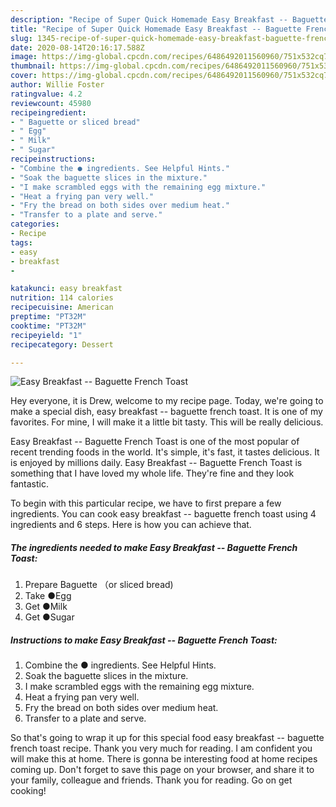 ```yaml
---
description: "Recipe of Super Quick Homemade Easy Breakfast -- Baguette French Toast"
title: "Recipe of Super Quick Homemade Easy Breakfast -- Baguette French Toast"
slug: 1345-recipe-of-super-quick-homemade-easy-breakfast-baguette-french-toast
date: 2020-08-14T20:16:17.588Z
image: https://img-global.cpcdn.com/recipes/6486492011560960/751x532cq70/easy-breakfast-baguette-french-toast-recipe-main-photo.jpg
thumbnail: https://img-global.cpcdn.com/recipes/6486492011560960/751x532cq70/easy-breakfast-baguette-french-toast-recipe-main-photo.jpg
cover: https://img-global.cpcdn.com/recipes/6486492011560960/751x532cq70/easy-breakfast-baguette-french-toast-recipe-main-photo.jpg
author: Willie Foster
ratingvalue: 4.2
reviewcount: 45980
recipeingredient:
- " Baguette or sliced bread"
- " Egg"
- " Milk"
- " Sugar"
recipeinstructions:
- "Combine the ● ingredients. See Helpful Hints."
- "Soak the baguette slices in the mixture."
- "I make scrambled eggs with the remaining egg mixture."
- "Heat a frying pan very well."
- "Fry the bread on both sides over medium heat."
- "Transfer to a plate and serve."
categories:
- Recipe
tags:
- easy
- breakfast
- 

katakunci: easy breakfast  
nutrition: 114 calories
recipecuisine: American
preptime: "PT32M"
cooktime: "PT32M"
recipeyield: "1"
recipecategory: Dessert

---
```



![Easy Breakfast -- Baguette French Toast](https://img-global.cpcdn.com/recipes/6486492011560960/751x532cq70/easy-breakfast-baguette-french-toast-recipe-main-photo.jpg)

Hey everyone, it is Drew, welcome to my recipe page. Today, we're going to make a special dish, easy breakfast -- baguette french toast. It is one of my favorites. For mine, I will make it a little bit tasty. This will be really delicious.



Easy Breakfast -- Baguette French Toast is one of the most popular of recent trending foods in the world. It's simple, it's fast, it tastes delicious. It is enjoyed by millions daily. Easy Breakfast -- Baguette French Toast is something that I have loved my whole life. They're fine and they look fantastic.


To begin with this particular recipe, we have to first prepare a few ingredients. You can cook easy breakfast -- baguette french toast using 4 ingredients and 6 steps. Here is how you can achieve that.

<!--inarticleads1-->

##### The ingredients needed to make Easy Breakfast -- Baguette French Toast:

1. Prepare  Baguette （or sliced bread)
1. Take  ●Egg
1. Get  ●Milk
1. Get  ●Sugar




<!--inarticleads2-->

##### Instructions to make Easy Breakfast -- Baguette French Toast:

1. Combine the ● ingredients. See Helpful Hints.
1. Soak the baguette slices in the mixture.
1. I make scrambled eggs with the remaining egg mixture.
1. Heat a frying pan very well.
1. Fry the bread on both sides over medium heat.
1. Transfer to a plate and serve.




So that's going to wrap it up for this special food easy breakfast -- baguette french toast recipe. Thank you very much for reading. I am confident you will make this at home. There is gonna be interesting food at home recipes coming up. Don't forget to save this page on your browser, and share it to your family, colleague and friends. Thank you for reading. Go on get cooking!
